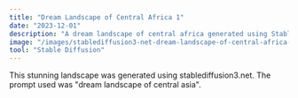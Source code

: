 ```yaml
---
title: "Dream Landscape of Central Africa 1"
date: "2023-12-01"
description: "A dream landscape of central africa generated using Stable Diffusion"
image: "/images/stablediffusion3-net-dream-landscape-of-central-africa-1.png"
tool: "Stable Diffusion"
---
```


This stunning landscape was generated using stablediffusion3.net. The prompt used was "dream landscape of central asia".

